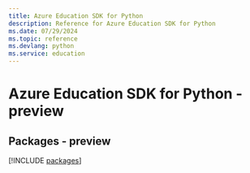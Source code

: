 ```yaml
---
title: Azure Education SDK for Python
description: Reference for Azure Education SDK for Python
ms.date: 07/29/2024
ms.topic: reference
ms.devlang: python
ms.service: education
---
```

# Azure Education SDK for Python - preview
## Packages - preview
[!INCLUDE [packages](education-index.md)]